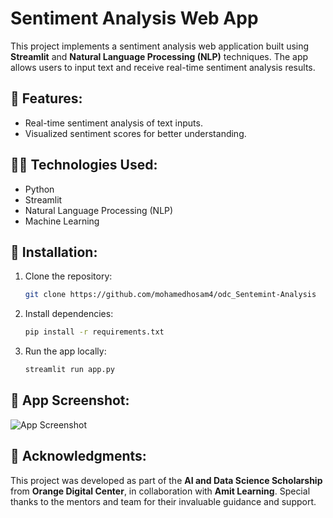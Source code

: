 
# Sentiment Analysis Web App

This project implements a sentiment analysis web application built using **Streamlit** and **Natural Language Processing (NLP)** techniques. The app allows users to input text and receive real-time sentiment analysis results.

## 🌟 Features:
- Real-time sentiment analysis of text inputs.
- Visualized sentiment scores for better understanding.

## 🧑‍💻 Technologies Used:
- Python
- Streamlit
- Natural Language Processing (NLP)
- Machine Learning

## 🔧 Installation:
1. Clone the repository:
    ```bash
    git clone https://github.com/mohamedhosam4/odc_Sentemint-Analysis
    ```
2. Install dependencies:
    ```bash
    pip install -r requirements.txt
    ```
3. Run the app locally:
    ```bash
    streamlit run app.py
    ```

## 📸 App Screenshot:
![App Screenshot](images/screenshot.png)

## 📝 Acknowledgments:
This project was developed as part of the **AI and Data Science Scholarship** from **Orange Digital Center**, in collaboration with **Amit Learning**. Special thanks to the mentors and team for their invaluable guidance and support.
